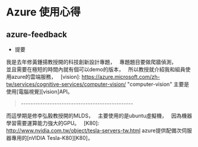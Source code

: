 # Azure 使用心得  
## azure-feedback
* 提要    

我是去年修黃鍾揚教授開的科技創新設計專題，  
專題題目要做爬牆偵測，  
並且需要在極短的時間內就有個可以demo的版本，  
所以教授就介紹我和組員使用azure的雲端服務，  
[vision]: https://azure.microsoft.com/zh-tw/services/cognitive-services/computer-vision/  "computer-vision"
主要是使用[電腦視覺][vision]API。  
> -----------------------------------------------    

而這學期是修李弘毅教授開的MLDS，  
主要使用的是ubuntu虛擬機，  
因為機器學習需要運算能力強大的GPU。  
[K80]: http://www.nvidia.com.tw/object/tesla-servers-tw.html
azure提供配備次伺服器專用的[nVIDIA Tesla-K80][K80]，




